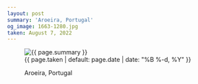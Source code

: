 ```yaml
---
layout: post
summary: 'Aroeira, Portugal'
og_image: 1663-1280.jpg
taken: August 7, 2022
---
```


<figure class="post">
 <img alt="{{ page.summary }}" sizes="(min-width: 700px) 50vw, calc(100vw - 2rem)" src="{{ site.assets_url }}/1663-640.jpg" srcset="{{ site.assets_url }}/1663-320.jpg 320w, {{ site.assets_url }}/1663-640.jpg 640w, {{ site.assets_url }}/1663-960.jpg 960w, {{ site.assets_url }}/1663-1280.jpg 1280w"/>
 <figcaption>
  <time>
   {{ page.taken | default: page.date | date: "%B %-d, %Y" }}
  </time>
  <p>
   Aroeira, Portugal
  </p>
 </figcaption>
</figure>
